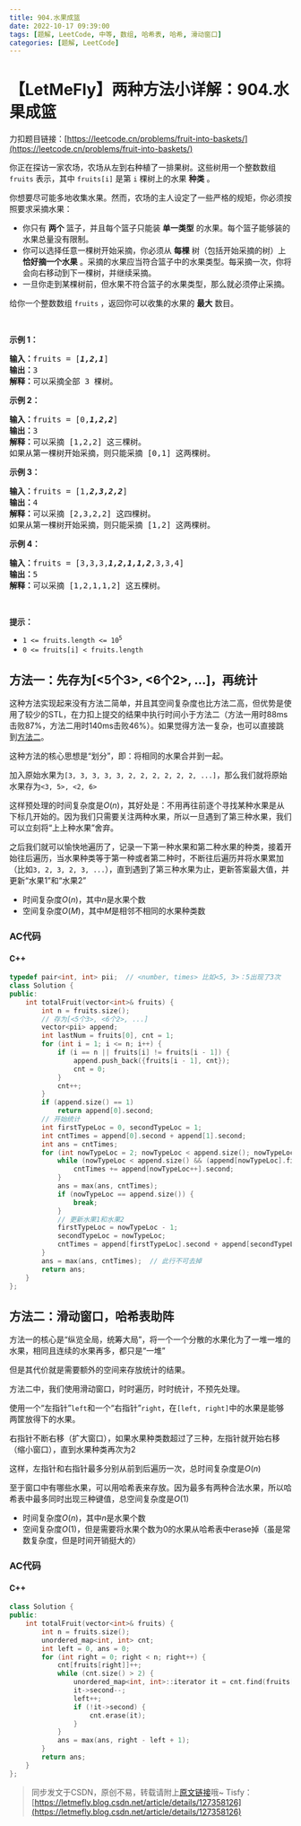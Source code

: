 ```yaml
---
title: 904.水果成篮
date: 2022-10-17 09:39:00
tags: [题解, LeetCode, 中等, 数组, 哈希表, 哈希, 滑动窗口]
categories: [题解, LeetCode]
---
```


# 【LetMeFly】两种方法小详解：904.水果成篮

力扣题目链接：[https://leetcode.cn/problems/fruit-into-baskets/](https://leetcode.cn/problems/fruit-into-baskets/)

<p>你正在探访一家农场，农场从左到右种植了一排果树。这些树用一个整数数组 <code>fruits</code> 表示，其中 <code>fruits[i]</code> 是第 <code>i</code> 棵树上的水果 <strong>种类</strong> 。</p>

<p>你想要尽可能多地收集水果。然而，农场的主人设定了一些严格的规矩，你必须按照要求采摘水果：</p>

<ul>
	<li>你只有 <strong>两个</strong> 篮子，并且每个篮子只能装 <strong>单一类型</strong> 的水果。每个篮子能够装的水果总量没有限制。</li>
	<li>你可以选择任意一棵树开始采摘，你必须从 <strong>每棵</strong> 树（包括开始采摘的树）上 <strong>恰好摘一个水果</strong> 。采摘的水果应当符合篮子中的水果类型。每采摘一次，你将会向右移动到下一棵树，并继续采摘。</li>
	<li>一旦你走到某棵树前，但水果不符合篮子的水果类型，那么就必须停止采摘。</li>
</ul>

<p>给你一个整数数组 <code>fruits</code> ，返回你可以收集的水果的 <strong>最大</strong> 数目。</p>

<p>&nbsp;</p>

<p><strong>示例 1：</strong></p>

<pre>
<strong>输入：</strong>fruits = [<em><strong>1,2,1</strong></em>]
<strong>输出：</strong>3
<strong>解释：</strong>可以采摘全部 3 棵树。
</pre>

<p><strong>示例 2：</strong></p>

<pre>
<strong>输入：</strong>fruits = [0,<em><strong>1,2,2</strong></em>]
<strong>输出：</strong>3
<strong>解释：</strong>可以采摘 [1,2,2] 这三棵树。
如果从第一棵树开始采摘，则只能采摘 [0,1] 这两棵树。
</pre>

<p><strong>示例 3：</strong></p>

<pre>
<strong>输入：</strong>fruits = [1,<em><strong>2,3,2,2</strong></em>]
<strong>输出：</strong>4
<strong>解释：</strong>可以采摘 [2,3,2,2] 这四棵树。
如果从第一棵树开始采摘，则只能采摘 [1,2] 这两棵树。
</pre>

<p><strong>示例 4：</strong></p>

<pre>
<strong>输入：</strong>fruits = [3,3,3,<em><strong>1,2,1,1,2</strong></em>,3,3,4]
<strong>输出：</strong>5
<strong>解释：</strong>可以采摘 [1,2,1,1,2] 这五棵树。
</pre>

<p>&nbsp;</p>

<p><strong>提示：</strong></p>

<ul>
	<li><code>1 &lt;= fruits.length &lt;= 10<sup>5</sup></code></li>
	<li><code>0 &lt;= fruits[i] &lt; fruits.length</code></li>
</ul>


    
## 方法一：先存为[<5个3>, <6个2>, ...]，再统计

这种方法实现起来没有方法二简单，并且其空间复杂度也比方法二高，但优势是使用了较少的STL，在力扣上提交的结果中执行时间小于方法二（方法一用时88ms击败87%，方法二用时140ms击败46%）。如果觉得方法一复杂，也可以直接跳到[方法二](#LetMeFly_Method2)。

这种方法的核心思想是“划分”，即：将相同的水果合并到一起。

加入原始水果为```[3, 3, 3, 3, 3, 2, 2, 2, 2, 2, 2, ...]```，那么我们就将原始水果存为```<3, 5>, <2, 6>```

这样预处理的时间复杂度是$O(n)$，其好处是：不用再往前逐个寻找某种水果是从下标几开始的。因为我们只需要关注两种水果，所以一旦遇到了第三种水果，我们可以立刻将“上上种水果”舍弃。

之后我们就可以愉快地遍历了，记录一下第一种水果和第二种水果的种类，接着开始往后遍历，当水果种类等于第一种或者第二种时，不断往后遍历并将水果累加（比如```3, 2, 3, 2, 3, ...```），直到遇到了第三种水果为止，更新答案最大值，并更新“水果1”和“水果2”

+ 时间复杂度$O(n)$，其中$n$是水果个数
+ 空间复杂度$O(M)$，其中$M$是相邻不相同的水果种类数

### AC代码

#### C++

```cpp
typedef pair<int, int> pii;  // <number, times> 比如<5, 3>：5出现了3次
class Solution {
public:
    int totalFruit(vector<int>& fruits) {
        int n = fruits.size();
		// 存为[<5个3>, <6个2>, ...]
        vector<pii> append;
        int lastNum = fruits[0], cnt = 1;
        for (int i = 1; i <= n; i++) {
            if (i == n || fruits[i] != fruits[i - 1]) {
                append.push_back({fruits[i - 1], cnt});
                cnt = 0;
            }
            cnt++;
        }
        if (append.size() == 1)
            return append[0].second;
		// 开始统计
        int firstTypeLoc = 0, secondTypeLoc = 1;
        int cntTimes = append[0].second + append[1].second;
        int ans = cntTimes;
        for (int nowTypeLoc = 2; nowTypeLoc < append.size(); nowTypeLoc++) {
            while (nowTypeLoc < append.size() && (append[nowTypeLoc].first == append[firstTypeLoc].first || append[nowTypeLoc].first == append[secondTypeLoc].first)) {  // 第三种水果和前两种水果之一相同
                cntTimes += append[nowTypeLoc++].second;
            }
            ans = max(ans, cntTimes);
            if (nowTypeLoc == append.size()) {
                break;
            }
			// 更新水果1和水果2
            firstTypeLoc = nowTypeLoc - 1;
            secondTypeLoc = nowTypeLoc;
            cntTimes = append[firstTypeLoc].second + append[secondTypeLoc].second;
        }
        ans = max(ans, cntTimes);  // 此行不可去掉
        return ans;
    }
};
```

<a id="LetMeFly_Method2"></a>

## 方法二：滑动窗口，哈希表助阵

方法一的核心是“纵览全局，统筹大局”，将一个一个分散的水果化为了一堆一堆的水果，相同且连续的水果再多，都只是“一堆”

但是其代价就是需要额外的空间来存放统计的结果。

方法二中，我们使用滑动窗口，时时遍历，时时统计，不预先处理。

使用一个“左指针”```left```和一个“右指针”```right```，在```[left, right]```中的水果是能够两筐放得下的水果。

右指针不断右移（扩大窗口），如果水果种类数超过了三种，左指针就开始右移（缩小窗口），直到水果种类再次为2

这样，左指针和右指针最多分别从前到后遍历一次，总时间复杂度是$O(n)$

至于窗口中有哪些水果，可以用哈希表来存放。因为最多有两种合法水果，所以哈希表中最多同时出现三种键值，总空间复杂度是$O(1)$

+ 时间复杂度$O(n)$，其中$n$是水果个数
+ 空间复杂度$O(1)$，但是需要将水果个数为0的水果从哈希表中erase掉（虽是常数复杂度，但是时间开销挺大的）

### AC代码

#### C++

```cpp
class Solution {
public:
    int totalFruit(vector<int>& fruits) {
        int n = fruits.size();
        unordered_map<int, int> cnt;
        int left = 0, ans = 0;
        for (int right = 0; right < n; right++) {
            cnt[fruits[right]]++;
            while (cnt.size() > 2) {
                unordered_map<int, int>::iterator it = cnt.find(fruits[left]);
                it->second--;
                left++;
                if (!it->second) {
                    cnt.erase(it);
                }
            }
            ans = max(ans, right - left + 1);
        }
        return ans;
    }
};
```

> 同步发文于CSDN，原创不易，转载请附上[原文链接](https://blog.letmefly.xyz/2022/10/17/LeetCode%200904.%E6%B0%B4%E6%9E%9C%E6%88%90%E7%AF%AE/)哦~
> Tisfy：[https://letmefly.blog.csdn.net/article/details/127358126](https://letmefly.blog.csdn.net/article/details/127358126)
